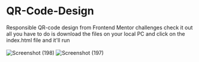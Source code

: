 # QR-Code-Design
Responsible QR-code design from Frontend Mentor challenges check it out <br>
all you have to do is download the files on your local PC and click on the index.html file and it'll run <br>
<br>
![Screenshot (198)](https://user-images.githubusercontent.com/110743085/218296379-f17c98d7-f4c1-4372-ae39-8aeff99e4604.png)
![Screenshot (197)](https://user-images.githubusercontent.com/110743085/218296407-31444184-3eb5-4148-9c35-7c55db7720bd.png)


